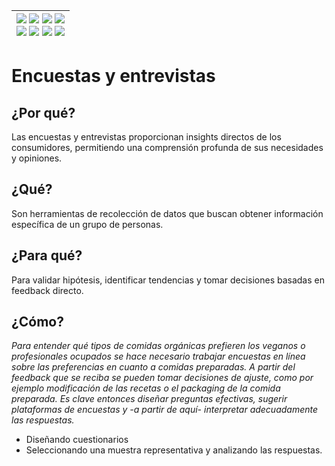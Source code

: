 <div align=right>

|[![](https://img.shields.io/badge/-Inicio-FFF?style=flat&logo=Emlakjet&logoColor=black)](/README.md) [![](https://img.shields.io/badge/-Introducción-FFF?style=flat&logo=abbrobotstudio&logoColor=black)](/documentos/intro.md) [![](https://img.shields.io/badge/-Modelos_de_lenguaje-FFF?style=flat&logo=LiveChat&logoColor=black)](/documentos/LLMs.md) [![](https://img.shields.io/badge/-Panorámica-FFF?style=flat&logo=openstreetmap&logoColor=black)](/documentos/panoramica.md)<br>  [![](https://img.shields.io/badge/-Prompts-FFF?style=flat&logo=Proton&logoColor=black)](/documentos/prompts/README.md) [![](https://img.shields.io/badge/-Ing,_de_prompts-FFF?style=flat&logo=googleearthengine&logoColor=black)](/documentos/ingenieriaDePrompts/README.md) [![](https://img.shields.io/badge/-Patrones-FFF?style=flat&logo=textpattern&logoColor=black)](/documentos/ingenieriaDePrompts/patrones/README.md) [![](https://img.shields.io/badge/-Casos_de_uso-FFF?style=flat&logo=gitbook&logoColor=black)](/documentos/casosDeUso/README.md)|
|-:|

</div>

# Encuestas y entrevistas

## ¿Por qué?

Las encuestas y entrevistas proporcionan insights directos de los consumidores, permitiendo una comprensión profunda de sus necesidades y opiniones.

## ¿Qué?

Son herramientas de recolección de datos que buscan obtener información específica de un grupo de personas.

## ¿Para qué?

Para validar hipótesis, identificar tendencias y tomar decisiones basadas en feedback directo.

## ¿Cómo?

*Para entender qué tipos de comidas orgánicas prefieren los veganos o profesionales ocupados se hace necesario trabajar encuestas en línea sobre las preferencias en cuanto a comidas preparadas. A partir del feedback que se reciba se pueden tomar decisiones de ajuste, como por ejemplo modificación de las recetas o el packaging de la comida preparada. Es clave entonces diseñar preguntas efectivas, sugerir plataformas de encuestas y -a partir de aquí- interpretar adecuadamente las respuestas.*

- Diseñando cuestionarios
- Seleccionando una muestra representativa y analizando las respuestas.
